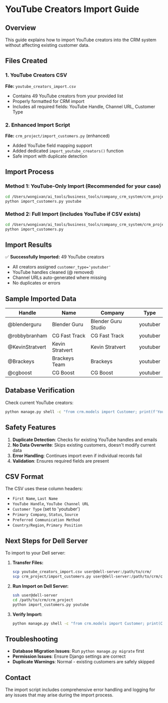 # YouTube Creators Import Guide

## Overview
This guide explains how to import YouTube creators into the CRM system without affecting existing customer data.

## Files Created

### 1. YouTube Creators CSV
**File:** `youtube_creators_import.csv`
- Contains 49 YouTube creators from your provided list
- Properly formatted for CRM import
- Includes all required fields: YouTube Handle, Channel URL, Customer Type

### 2. Enhanced Import Script
**File:** `crm_project/import_customers.py` (enhanced)
- Added YouTube field mapping support
- Added dedicated `import_youtube_creators()` function
- Safe import with duplicate detection

## Import Process

### Method 1: YouTube-Only Import (Recommended for your case)
```bash
cd /Users/wongivan/ai_tools/business_tools/company_crm_system/crm_project
python import_customers.py youtube
```

### Method 2: Full Import (includes YouTube if CSV exists)
```bash
cd /Users/wongivan/ai_tools/business_tools/company_crm_system/crm_project
python import_customers.py
```

## Import Results

✅ **Successfully Imported:** 49 YouTube creators
- All creators assigned `customer_type='youtuber'`
- YouTube handles cleaned (@ removed)
- Channel URLs auto-generated where missing
- No duplicates or errors

## Sample Imported Data

| Handle | Name | Company | Type |
|--------|------|---------|------|
| @blenderguru | Blender Guru | Blender Guru Studio | youtuber |
| @robbybranham | CG Fast Track | CG Fast Track | youtuber |
| @KevinStratvert | Kevin Stratvert | Kevin Stratvert | youtuber |
| @Brackeys | Brackeys Team | Brackeys | youtuber |
| @cgboost | CG Boost | CG Boost | youtuber |

## Database Verification

Check current YouTube creators:
```bash
python manage.py shell -c "from crm.models import Customer; print(f'YouTube creators: {Customer.objects.filter(customer_type=\"youtuber\").count()}')"
```

## Safety Features

1. **Duplicate Detection**: Checks for existing YouTube handles and emails
2. **No Data Overwrite**: Skips existing customers, doesn't modify current data
3. **Error Handling**: Continues import even if individual records fail
4. **Validation**: Ensures required fields are present

## CSV Format

The CSV uses these column headers:
- `First Name`, `Last Name`
- `YouTube Handle`, `YouTube Channel URL`
- `Customer Type` (set to 'youtuber')
- `Primary Company`, `Status`, `Source`
- `Preferred Communication Method`
- `Country/Region`, `Primary Position`

## Next Steps for Dell Server

To import to your Dell server:

1. **Transfer Files:**
   ```bash
   scp youtube_creators_import.csv user@dell-server:/path/to/crm/
   scp crm_project/import_customers.py user@dell-server:/path/to/crm/crm_project/
   ```

2. **Run Import on Dell Server:**
   ```bash
   ssh user@dell-server
   cd /path/to/crm/crm_project
   python import_customers.py youtube
   ```

3. **Verify Import:**
   ```bash
   python manage.py shell -c "from crm.models import Customer; print(Customer.objects.filter(customer_type='youtuber').count())"
   ```

## Troubleshooting

- **Database Migration Issues**: Run `python manage.py migrate` first
- **Permission Issues**: Ensure Django settings are correct
- **Duplicate Warnings**: Normal - existing customers are safely skipped

## Contact

The import script includes comprehensive error handling and logging for any issues that may arise during the import process.